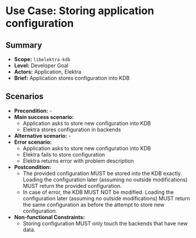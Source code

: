 # Use Case: Storing application configuration

## Summary

- **Scope:** `libelektra-kdb`
- **Level:** Developer Goal
- **Actors:** Application, Elektra
- **Brief:** Application stores configuration into KDB

## Scenarios

- **Precondition:** -
- **Main success scenario:**
  - Application asks to store new configuration into KDB
  - Elektra stores configuration in backends
- **Alternative scenario:** -
- **Error scenario:**
  - Application asks to store new configuration into KDB
  - Elektra fails to store configuration
  - Elektra returns error with problem description
- **Postcondition:**
  - The provided configuration MUST be stored into the KDB exactly.
    Loading the configuration later (assuming no outside modifications) MUST return the provided configuration.
  - In case of error, the KDB MUST NOT be modified.
    Loading the configuration later (assuming no outside modifications) MUST return the same configuration as before the attempt to store new configuration.
- **Non-functional Constraints:**
  - Storing configuration MUST only touch the backends that have new data.
